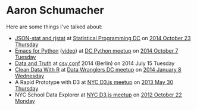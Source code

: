 # Aaron Schumacher

Here are some things I've talked about:

 * [JSON-stat and rjstat](/20141023-rjstat_lightning/) at [Statistical Programming DC](http://www.meetup.com/stats-prog-dc/) on [2014 October 23 Thursday](http://www.meetup.com/stats-prog-dc/events/177772502/)
 * [Emacs for Python](https://github.com/ajschumacher/emacs_python/blob/master/README.md) ([video](https://www.youtube.com/watch?v=eH-epEqLVAs)) at [DC Python meetup](http://www.meetup.com/DCPython/) on [2014 October 7 Tuesday](http://www.meetup.com/DCPython/events/208969552/)
 * [Data and Truth](https://github.com/ajschumacher/data_and_truth/blob/master/README.md) at [csv,conf](http://csvconf.com/) 2014 (Berlin) on 2014 July 15 Tuesday
 * [Clean Data With R](http://planspace.org/2014/01/07/clean-data-with-r/) at [Data Wranglers DC meetup](http://www.meetup.com/Data-Wranglers-DC/) on [2014 January 8 Wednesday](http://www.meetup.com/Data-Wranglers-DC/events/154160282/)
 * A Rapid Prototype with D3 at [NYC D3.js meetup](http://www.meetup.com/NYC-D3-JS/) on [2013 May 30 Thursday](http://www.meetup.com/NYC-D3-JS/events/121578202/)
 * NYC School Data Explorer at [NYC D3.js meetup](http://www.meetup.com/NYC-D3-JS/) on [2012 October 22 Monday](http://www.meetup.com/NYC-D3-JS/events/87414332/)
